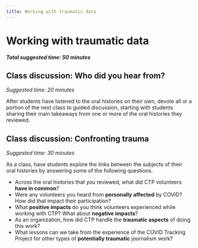 ```yaml
---
title: Working with traumatic data
---
```


# Working with traumatic data

***Total suggested time: 50 minutes***

## Class discussion: Who did you hear from?

*Suggested time: 20 minutes*

After students have listened to the oral histories on their own, devote all or a portion of the next class to guided discussion, starting with students sharing their main takeaways from one or more of the oral histories they reviewed.

## Class discussion: Confronting trauma

*Suggested time: 30 minutes*

As a class, have students explore the links between the subjects of their oral histories by answering some of the following questions.

* Across the oral histories that you reviewed, what did CTP volunteers **have in common**?
* Were any volunteers you heard from **personally affected** by COVID? How did that impact their participation?
* What **positive impacts** do you think volunteers experienced while working with CTP? What about **negative impacts**?
* As an organization, how did CTP handle the **traumatic aspects** of doing this work?
* What lessons can we take from the experience of the COVID Tracking Project for other types of **potentially traumatic** journalism work?